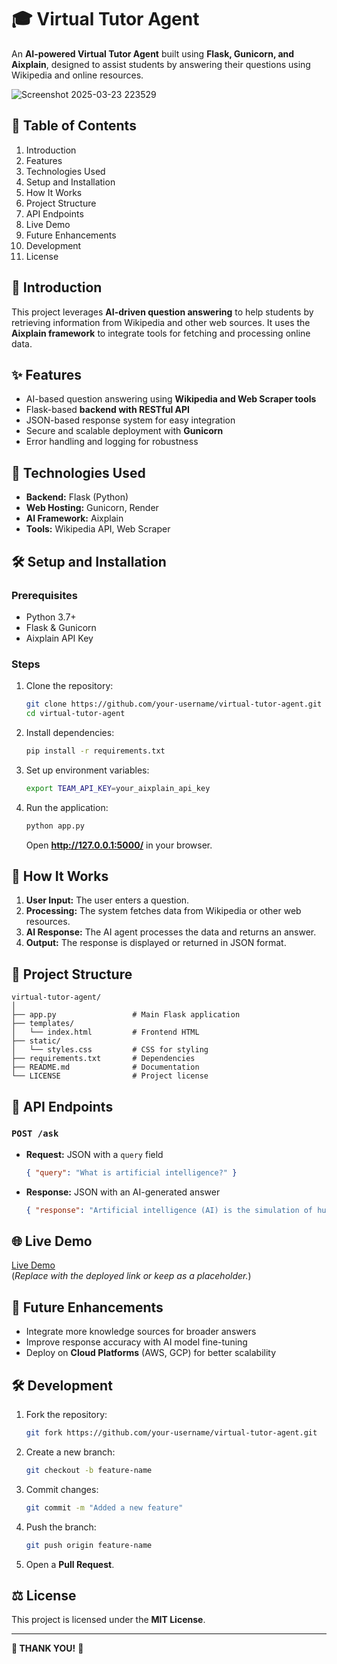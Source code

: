 # 🎓 Virtual Tutor Agent

An **AI-powered Virtual Tutor Agent** built using **Flask, Gunicorn, and Aixplain**, designed to assist students by answering their questions using Wikipedia and online resources.

![Screenshot 2025-03-23 223529](https://github.com/user-attachments/assets/1ad7902d-5816-4c54-8021-c9b4cea734e2)

## 📖 Table of Contents  
1. Introduction  
2. Features  
3. Technologies Used  
4. Setup and Installation  
5. How It Works  
6. Project Structure  
7. API Endpoints  
8. Live Demo  
9. Future Enhancements  
10. Development  
11. License  

## 🎯 Introduction  
This project leverages **AI-driven question answering** to help students by retrieving information from Wikipedia and other web sources. It uses the **Aixplain framework** to integrate tools for fetching and processing online data.

## ✨ Features  
- AI-based question answering using **Wikipedia and Web Scraper tools**  
- Flask-based **backend with RESTful API**  
- JSON-based response system for easy integration  
- Secure and scalable deployment with **Gunicorn**  
- Error handling and logging for robustness  

## 🔧 Technologies Used  
- **Backend:** Flask (Python)  
- **Web Hosting:** Gunicorn, Render  
- **AI Framework:** Aixplain  
- **Tools:** Wikipedia API, Web Scraper  

## 🛠️ Setup and Installation  
### Prerequisites  
- Python 3.7+  
- Flask & Gunicorn  
- Aixplain API Key  

### Steps  
1. Clone the repository:  
   ```bash  
   git clone https://github.com/your-username/virtual-tutor-agent.git  
   cd virtual-tutor-agent  
   ```  
2. Install dependencies:  
   ```bash  
   pip install -r requirements.txt  
   ```  
3. Set up environment variables:  
   ```bash  
   export TEAM_API_KEY=your_aixplain_api_key  
   ```  
4. Run the application:  
   ```bash  
   python app.py  
   ```  
   Open **http://127.0.0.1:5000/** in your browser.  

## 🚀 How It Works  
1. **User Input:** The user enters a question.  
2. **Processing:** The system fetches data from Wikipedia or other web resources.  
3. **AI Response:** The AI agent processes the data and returns an answer.  
4. **Output:** The response is displayed or returned in JSON format.  

## 📂 Project Structure  
```
virtual-tutor-agent/  
│  
├── app.py                 # Main Flask application  
├── templates/  
│   └── index.html         # Frontend HTML  
├── static/  
│   └── styles.css         # CSS for styling  
├── requirements.txt       # Dependencies  
├── README.md              # Documentation  
└── LICENSE                # Project license  
```

## 🔗 API Endpoints  
### `POST /ask`  
- **Request:** JSON with a `query` field  
  ```json  
  { "query": "What is artificial intelligence?" }  
  ```  
- **Response:** JSON with an AI-generated answer  
  ```json  
  { "response": "Artificial intelligence (AI) is the simulation of human intelligence in machines..." }  
  ```  

## 🌐 Live Demo  
[Live Demo](#)  
(*Replace with the deployed link or keep as a placeholder.*)  

## 🔮 Future Enhancements  
- Integrate more knowledge sources for broader answers  
- Improve response accuracy with AI model fine-tuning  
- Deploy on **Cloud Platforms** (AWS, GCP) for better scalability  

## 🛠️ Development  
1. Fork the repository:  
   ```bash  
   git fork https://github.com/your-username/virtual-tutor-agent.git  
   ```  
2. Create a new branch:  
   ```bash  
   git checkout -b feature-name  
   ```  
3. Commit changes:  
   ```bash  
   git commit -m "Added a new feature"  
   ```  
4. Push the branch:  
   ```bash  
   git push origin feature-name  
   ```  
5. Open a **Pull Request**.  

## ⚖️ License  
This project is licensed under the **MIT License**.  

---  

**💙 THANK YOU!** 🚀
